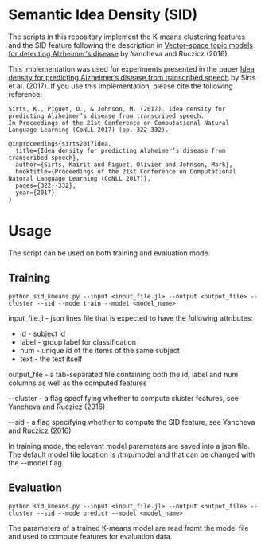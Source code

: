 # Semantic Idea Density (SID)

The scripts in this repository implement the K-means clustering features and the SID feature
following the description in [Vector-space topic models for detecting Alzheimer's disease](https://www.aclweb.org/anthology/P16-1221.pdf) by Yancheva and Ruczicz (2016).

This implementation was used for experiments presented in the paper [Idea density for predicting Alzheimer’s disease from transcribed speech](https://www.aclweb.org/anthology/K17-1033.pdf) by Sirts et al. (2017). If you use this implementation, please cite the following reference:


    Sirts, K., Piguet, O., & Johnson, M. (2017). Idea density for predicting Alzheimer’s disease from transcribed speech. 
    In Proceedings of the 21st Conference on Computational Natural Language Learning (CoNLL 2017) (pp. 322-332).

    @inproceedings{sirts2017idea,
      title={Idea density for predicting Alzheimer’s disease from transcribed speech},
      author={Sirts, Kairit and Piguet, Olivier and Johnson, Mark},
      booktitle={Proceedings of the 21st Conference on Computational Natural Language Learning (CoNLL 2017)},
      pages={322--332},
      year={2017}
    }

# Usage

The script can be used on both training and evaluation mode.

## Training

    python sid_kmeans.py --input <input_file.jl> --output <output_file> --cluster --sid --mode train --model <model_name>
    
input_file.jl - json lines file that is expected to have the following attributes:
* id - subject id
* label - group label for classification
* num - unique id of the items of the same subject
* text - the text itself

output_file - a tab-separated file containing both the id, label and num columns as well as the computed features

--cluster - a flag specfifying whether to compute cluster features, see Yancheva and Ruczicz (2016)

--sid - a flag specifying whether to compute the SID feature, see Yancheva and Ruczicz (2016)

In training mode, the relevant model parameters are saved into a json file. The default model file location is /tmp/model and that can be changed with the --model flag.

## Evaluation

    python sid_kmeans.py --input <input_file.jl> --output <output_file> --cluster --sid --mode predict --model <model_name>
    
The parameters of a trained K-means model are read fromt the model file and used to compute features for evaluation data.
